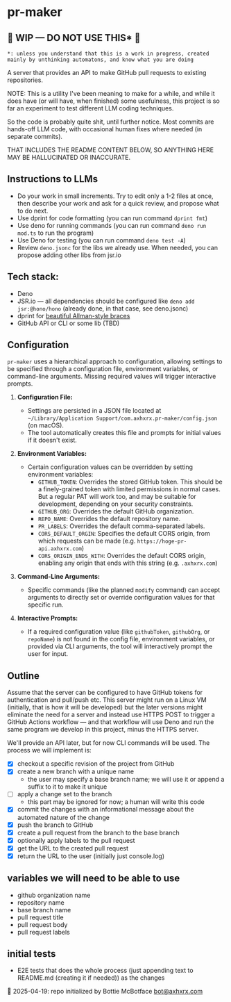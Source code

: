 # pr-maker

## 🚧 WIP — DO NOT USE THIS* 🚧

`*: unless you understand that this is a work in progress, created mainly by unthinking automatons, and know what you are doing`

A server that provides an API to make GitHub pull requests to existing repositories.

NOTE: This is a utility I've been meaning to make for a while, and while it does have (or will have, when finished) some usefulness, this project is so far an experiment to test different LLM coding techniques.

So the code is probably quite shit, until further notice. Most commits are hands-off LLM code, with occasional human fixes where needed (in separate commits).

THAT INCLUDES THE README CONTENT BELOW, SO ANYTHING HERE MAY BE HALLUCINATED OR INACCURATE.

## Instructions to LLMs
- Do your work in small increments. Try to edit only a 1-2 files at once, then describe your work and ask for a quick review, and propose what to do next.
- Use dprint for code formatting (you can run command `dprint fmt`)
- Use deno for running commands (you can run command `deno run mod.ts` to run the program)
- Use Deno for testing (you can run command `deno test -A`)
- Review `deno.jsonc` for the libs we already use. When needed, you can propose adding other libs from jsr.io

## Tech stack:
- Deno
- JSR.io — all dependencies should be configured like `deno add jsr:@hono/hono` (already done, in that case, see deno.jsonc)
- dprint for [beautiful Allman-style braces](https://jsr.io/@axhxrx/dprint-config/0.0.6/dprint.jsonc)
- GitHub API or CLI or some lib (TBD)

## Configuration

`pr-maker` uses a hierarchical approach to configuration, allowing settings to be specified through a configuration file, environment variables, or command-line arguments. Missing required values will trigger interactive prompts.

1.  **Configuration File:**
    *   Settings are persisted in a JSON file located at `~/Library/Application Support/com.axhxrx.pr-maker/config.json` (on macOS).
    *   The tool automatically creates this file and prompts for initial values if it doesn't exist.

2.  **Environment Variables:**
    *   Certain configuration values can be overridden by setting environment variables:
        *   `GITHUB_TOKEN`: Overrides the stored GitHub token. This should be a finely-grained token with limited permissions in normal cases. But a regular PAT will work too, and may be suitable for development, depending on your security constraints.
        *   `GITHUB_ORG`: Overrides the default GitHub organization.
        *   `REPO_NAME`: Overrides the default repository name.
        *   `PR_LABELS`: Overrides the default comma-separated labels.
        *   `CORS_DEFAULT_ORGIN`: Specifies the default CORS origin, from which requests can be made (e.g. `https://hoge-pr-api.axhxrx.com`)
        *   `CORS_ORIGIN_ENDS_WITH`: Overrides the default CORS origin, enabling any origin that ends with this string (e.g. `.axhxrx.com`)

3.  **Command-Line Arguments:**
    *   Specific commands (like the planned `modify` command) can accept arguments to directly set or override configuration values for that specific run.

4.  **Interactive Prompts:**
    *   If a required configuration value (like `githubToken`, `githubOrg`, or `repoName`) is not found in the config file, environment variables, or provided via CLI arguments, the tool will interactively prompt the user for input.

## Outline

Assume that the server can be configured to have GitHub tokens for authentication and pull/push etc. This server might run on a Linux VM (initially, that is how it will be developed) but the later versions might eliminate the need for a server and instead use HTTPS POST to trigger a GitHub Actions workflow — and that workflow will use Deno and run the same program we develop in this project, minus the HTTPS server.

We'll provide an API later, but for now CLI commands will be used. The process we will implement is:

- [x] checkout a specific revision of the project from GitHub
- [x] create a new branch with a unique name
  - the user may specify a base branch name; we will use it or append a suffix to it to make it unique
- [ ] apply a change set to the branch
  - this part may be ignored for now; a human will write this code
- [x] commit the changes with an informational message about the automated nature of the change
- [x] push the branch to GitHub
- [x] create a pull request from the branch to the base branch
- [x] optionally apply labels to the pull request
- [x] get the URL to the created pull request
- [x] return the URL to the user (initially just console.log)

## variables we will need to be able to use
- github organization name
- repository name
- base branch name
- pull request title
- pull request body
- pull request labels

## initial tests
- E2E tests that does the whole process (just appending text to README.md (creating it if needed)) as the changes


🤖 2025-04-19: repo initialized by Bottie McBotface bot@axhxrx.com
